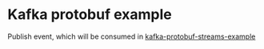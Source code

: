 # Kafka protobuf example

Publish event, which will be consumed in [kafka-protobuf-streams-example](https://github.com/beiertu-mms/kafka-protobuf-streams-example)
